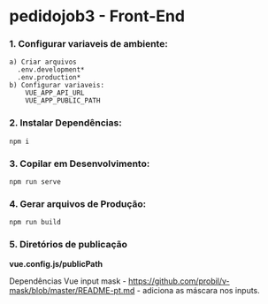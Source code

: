 # pedidojob3 - Front-End


### 1. Configurar variaveis de ambiente: 
    a) Criar arquivos 
      .env.development* 
      .env.production*
    b) Configurar variaveis:
        VUE_APP_API_URL
        VUE_APP_PUBLIC_PATH

### 2. Instalar Dependências:
```
npm i
```

### 3. Copilar em Desenvolvimento:
```
npm run serve
```

### 4. Gerar arquivos de Produção:
```
npm run build
```

### 5. Diretórios de publicação 
**__vue.config.js/publicPath__**


Dependências
Vue input mask - https://github.com/probil/v-mask/blob/master/README-pt.md - adiciona as máscara nos inputs.
